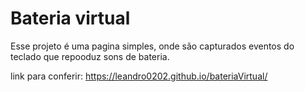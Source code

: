 # Bateria virtual

Esse projeto é uma pagina simples, onde são capturados eventos do teclado que repooduz sons de bateria.

link para conferir:
https://leandro0202.github.io/bateriaVirtual/


